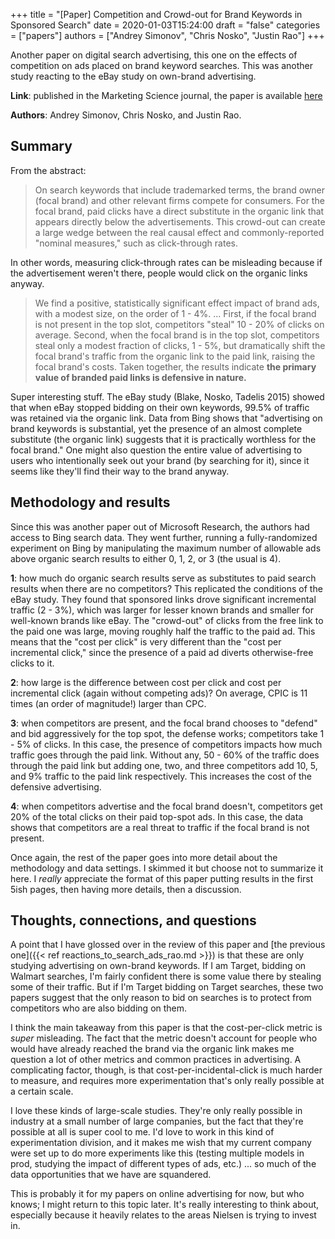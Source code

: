 +++
title = "[Paper] Competition and Crowd-out for Brand Keywords in Sponsored Search"
date = 2020-01-03T15:24:00
draft = "false"
categories = ["papers"]
authors = ["Andrey Simonov", "Chris Nosko", "Justin Rao"]
+++

Another paper on digital search advertising, this one on the effects of competition on ads placed on brand keyword searches. This was another study reacting to the eBay study on own-brand advertising.

<!--more-->

**Link**: published in the Marketing Science journal, the paper is available [here](https://papers.ssrn.com/sol3/papers.cfm?abstract_id=2668265)

**Authors**: Andrey Simonov, Chris Nosko, and Justin Rao.

## Summary
From the abstract:

> On search keywords that include trademarked terms, the brand owner (focal brand) and other relevant firms compete for consumers. For the focal brand, paid clicks have a direct substitute in the organic link that appears directly below the advertisements. This crowd-out can create a large wedge between the real causal effect and commonly-reported "nominal measures," such as click-through rates.

In other words, measuring click-through rates can be misleading because if the advertisement weren't there, people would click on the organic links anyway.

> We find a positive, statistically significant effect impact of brand ads, with a modest size, on the order of 1 - 4%. ... First, if the focal brand is not present in the top slot, competitors "steal" 10 - 20% of clicks on average. Second, when the focal brand is in the top slot, competitors steal only a modest fraction of clicks, 1 - 5%, but dramatically shift the focal brand's traffic from the organic link to the paid link, raising the focal brand's costs. Taken together, the results indicate **the primary value of branded paid links is defensive in nature.**

Super interesting stuff. The eBay study (Blake, Nosko, Tadelis 2015) showed that when eBay stopped bidding on their own keywords, 99.5% of traffic was retained via the organic link. Data from Bing shows that "advertising on brand keywords is substantial, yet the presence of an almost complete substitute (the organic link) suggests that it is practically worthless for the focal brand." One might also question the entire value of advertising to users who intentionally seek out your brand (by searching for it), since it seems like they'll find their way to the brand anyway.

## Methodology and results
Since this was another paper out of Microsoft Research, the authors had access to Bing search data. They went further, running a fully-randomized experiment on Bing by manipulating the maximum number of allowable ads above organic search results to either 0, 1, 2, or 3 (the usual is 4).

**1**: how much do organic search results serve as substitutes to paid search results when there are no competitors? This replicated the conditions of the eBay study. They found that sponsored links drove significant incremental traffic (2 - 3%), which was larger for lesser known brands and smaller for well-known brands like eBay. The "crowd-out" of clicks from the free link to the paid one was large, moving roughly half the traffic to the paid ad. This means that the "cost per click" is very different than the "cost per incremental click," since the presence of a paid ad diverts otherwise-free clicks to it.

**2**: how large is the difference between cost per click and cost per incremental click (again without competing ads)? On average, CPIC is 11 times (an order of magnitude!) larger than CPC.

**3**: when competitors are present, and the focal brand chooses to "defend" and bid aggressively for the top spot, the defense works; competitors take 1 - 5% of clicks. In this case, the presence of competitors impacts how much traffic goes through the paid link. Without any, 50 - 60% of the traffic does through the paid link but adding one, two, and three competitors add 10, 5, and 9% traffic to the paid link respectively. This increases the cost of the defensive advertising.

**4**: when competitors advertise and the focal brand doesn't, competitors get 20% of the total clicks on their paid top-spot ads. In this case, the data shows that competitors are a real threat to traffic if the focal brand is not present.

Once again, the rest of the paper goes into more detail about the methodology and data settings. I skimmed it but choose not to summarize it here. I *really* appreciate the format of this paper putting results in the first 5ish pages, then having more details, then a discussion.


## Thoughts, connections, and questions
A point that I have glossed over in the review of this paper and [the previous one]({{< ref reactions_to_search_ads_rao.md >}}) is that these are only studying advertising on own-brand keywords. If I am Target, bidding on Walmart searches, I'm fairly confident there is some value there by stealing some of their traffic. But if I'm Target bidding on Target searches, these two papers suggest that the only reason to bid on searches is to protect from competitors who are also bidding on them.

I think the main takeaway from this paper is that the cost-per-click metric is *super* misleading. The fact that the metric doesn't account for people who would have already reached the brand via the organic link makes me question a lot of other metrics and common practices in advertising. A complicating factor, though, is that cost-per-incidental-click is much harder to measure, and requires more experimentation that's only really possible at a certain scale.

I love these kinds of large-scale studies. They're only really possible in industry at a small number of large companies, but the fact that they're possible at all is super cool to me. I'd love to work in this kind of experimentation division, and it makes me wish that my current company were set up to do more experiments like this (testing multiple models in prod, studying the impact of different types of ads, etc.) ... so much of the data opportunities that we have are squandered.

This is probably it for my papers on online advertising for now, but who knows; I might return to this topic later. It's really interesting to think about, especially because it heavily relates to the areas Nielsen is trying to invest in.
